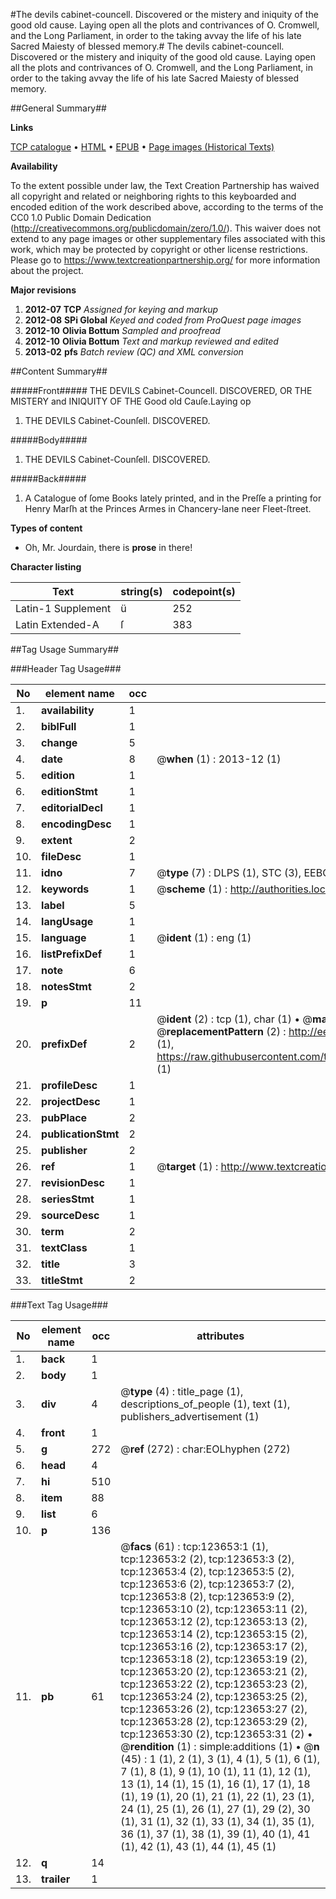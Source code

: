 #The devils cabinet-councell. Discovered or the mistery and iniquity of the good old cause. Laying open all the plots and contrivances of O. Cromwell, and the Long Parliament, in order to the taking avvay the life of his late Sacred Maiesty of blessed memory.#
The devils cabinet-councell. Discovered or the mistery and iniquity of the good old cause. Laying open all the plots and contrivances of O. Cromwell, and the Long Parliament, in order to the taking avvay the life of his late Sacred Maiesty of blessed memory.

##General Summary##

**Links**

[TCP catalogue](http://www.ota.ox.ac.uk/tcp/)  • 
[HTML](http://tei.it.ox.ac.uk/tcp/Texts-HTML/free/A81/A81382.html)  • 
[EPUB](http://tei.it.ox.ac.uk/tcp/Texts-EPUB/free/A81/A81382.epub) • 
[Page images (Historical Texts)](https://historicaltexts.jisc.ac.uk/eebo-99871248e)

**Availability**

To the extent possible under law, the Text Creation Partnership has waived all copyright and related or neighboring rights to this keyboarded and encoded edition of the work described above, according to the terms of the CC0 1.0 Public Domain Dedication (http://creativecommons.org/publicdomain/zero/1.0/). This waiver does not extend to any page images or other supplementary files associated with this work, which may be protected by copyright or other license restrictions. Please go to https://www.textcreationpartnership.org/ for more information about the project.

**Major revisions**

1. __2012-07__ __TCP__ *Assigned for keying and markup*
1. __2012-08__ __SPi Global__ *Keyed and coded from ProQuest page images*
1. __2012-10__ __Olivia Bottum__ *Sampled and proofread*
1. __2012-10__ __Olivia Bottum__ *Text and markup reviewed and edited*
1. __2013-02__ __pfs__ *Batch review (QC) and XML conversion*

##Content Summary##

#####Front#####
THE DEVILS Cabinet-Councell. DISCOVERED, OR THE MISTERY and INIQUITY OF THE Good old Cauſe.Laying op
1. THE DEVILS Cabinet-Counſell. DISCOVERED.

#####Body#####

1. THE DEVILS Cabinet-Counſell. DISCOVERED.

#####Back#####

1. A Catalogue of ſome Books lately printed, and in the Preſſe a printing for Henry Marſh at the Princes Armes in Chancery-lane neer Fleet-ſtreet.

**Types of content**

  * Oh, Mr. Jourdain, there is **prose** in there!

**Character listing**


|Text|string(s)|codepoint(s)|
|---|---|---|
|Latin-1 Supplement|ü|252|
|Latin Extended-A|ſ|383|

##Tag Usage Summary##

###Header Tag Usage###

|No|element name|occ|attributes|
|---|---|---|---|
|1.|__availability__|1||
|2.|__biblFull__|1||
|3.|__change__|5||
|4.|__date__|8| @__when__ (1) : 2013-12 (1)|
|5.|__edition__|1||
|6.|__editionStmt__|1||
|7.|__editorialDecl__|1||
|8.|__encodingDesc__|1||
|9.|__extent__|2||
|10.|__fileDesc__|1||
|11.|__idno__|7| @__type__ (7) : DLPS (1), STC (3), EEBO-CITATION (1), PROQUEST (1), VID (1)|
|12.|__keywords__|1| @__scheme__ (1) : http://authorities.loc.gov/ (1)|
|13.|__label__|5||
|14.|__langUsage__|1||
|15.|__language__|1| @__ident__ (1) : eng (1)|
|16.|__listPrefixDef__|1||
|17.|__note__|6||
|18.|__notesStmt__|2||
|19.|__p__|11||
|20.|__prefixDef__|2| @__ident__ (2) : tcp (1), char (1)  •  @__matchPattern__ (2) : ([0-9\-]+):([0-9IVX]+) (1), (.+) (1)  •  @__replacementPattern__ (2) : http://eebo.chadwyck.com/downloadtiff?vid=$1&page=$2 (1), https://raw.githubusercontent.com/textcreationpartnership/Texts/master/tcpchars.xml#$1 (1)|
|21.|__profileDesc__|1||
|22.|__projectDesc__|1||
|23.|__pubPlace__|2||
|24.|__publicationStmt__|2||
|25.|__publisher__|2||
|26.|__ref__|1| @__target__ (1) : http://www.textcreationpartnership.org/docs/. (1)|
|27.|__revisionDesc__|1||
|28.|__seriesStmt__|1||
|29.|__sourceDesc__|1||
|30.|__term__|2||
|31.|__textClass__|1||
|32.|__title__|3||
|33.|__titleStmt__|2||


###Text Tag Usage###

|No|element name|occ|attributes|
|---|---|---|---|
|1.|__back__|1||
|2.|__body__|1||
|3.|__div__|4| @__type__ (4) : title_page (1), descriptions_of_people (1), text (1), publishers_advertisement (1)|
|4.|__front__|1||
|5.|__g__|272| @__ref__ (272) : char:EOLhyphen (272)|
|6.|__head__|4||
|7.|__hi__|510||
|8.|__item__|88||
|9.|__list__|6||
|10.|__p__|136||
|11.|__pb__|61| @__facs__ (61) : tcp:123653:1 (1), tcp:123653:2 (2), tcp:123653:3 (2), tcp:123653:4 (2), tcp:123653:5 (2), tcp:123653:6 (2), tcp:123653:7 (2), tcp:123653:8 (2), tcp:123653:9 (2), tcp:123653:10 (2), tcp:123653:11 (2), tcp:123653:12 (2), tcp:123653:13 (2), tcp:123653:14 (2), tcp:123653:15 (2), tcp:123653:16 (2), tcp:123653:17 (2), tcp:123653:18 (2), tcp:123653:19 (2), tcp:123653:20 (2), tcp:123653:21 (2), tcp:123653:22 (2), tcp:123653:23 (2), tcp:123653:24 (2), tcp:123653:25 (2), tcp:123653:26 (2), tcp:123653:27 (2), tcp:123653:28 (2), tcp:123653:29 (2), tcp:123653:30 (2), tcp:123653:31 (2)  •  @__rendition__ (1) : simple:additions (1)  •  @__n__ (45) : 1 (1), 2 (1), 3 (1), 4 (1), 5 (1), 6 (1), 7 (1), 8 (1), 9 (1), 10 (1), 11 (1), 12 (1), 13 (1), 14 (1), 15 (1), 16 (1), 17 (1), 18 (1), 19 (1), 20 (1), 21 (1), 22 (1), 23 (1), 24 (1), 25 (1), 26 (1), 27 (1), 29 (2), 30 (1), 31 (1), 32 (1), 33 (1), 34 (1), 35 (1), 36 (1), 37 (1), 38 (1), 39 (1), 40 (1), 41 (1), 42 (1), 43 (1), 44 (1), 45 (1)|
|12.|__q__|14||
|13.|__trailer__|1||
